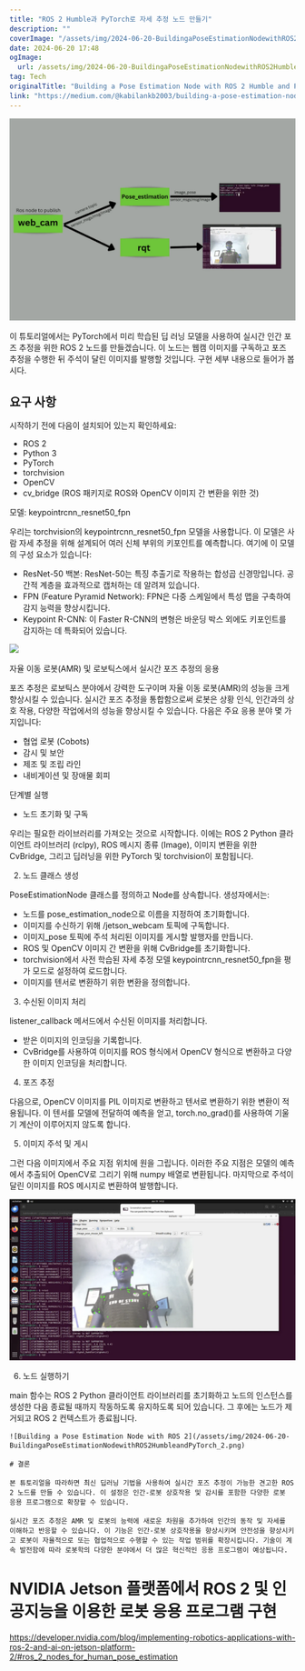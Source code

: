 ```yaml
---
title: "ROS 2 Humble과 PyTorch로 자세 추정 노드 만들기"
description: ""
coverImage: "/assets/img/2024-06-20-BuildingaPoseEstimationNodewithROS2HumbleandPyTorch_0.png"
date: 2024-06-20 17:48
ogImage: 
  url: /assets/img/2024-06-20-BuildingaPoseEstimationNodewithROS2HumbleandPyTorch_0.png
tag: Tech
originalTitle: "Building a Pose Estimation Node with ROS 2 Humble and PyTorch"
link: "https://medium.com/@kabilankb2003/building-a-pose-estimation-node-with-ros-2-hu-and-pytorch-0d6a4b71f620"
---
```



<img src="/assets/img/2024-06-20-BuildingaPoseEstimationNodewithROS2HumbleandPyTorch_0.png" />

이 튜토리얼에서는 PyTorch에서 미리 학습된 딥 러닝 모델을 사용하여 실시간 인간 포즈 추정을 위한 ROS 2 노드를 만들겠습니다. 이 노드는 웹캠 이미지를 구독하고 포즈 추정을 수행한 뒤 주석이 달린 이미지를 발행할 것입니다. 구현 세부 내용으로 들어가 봅시다.

## 요구 사항

시작하기 전에 다음이 설치되어 있는지 확인하세요:

<div class="content-ad"></div>

- ROS 2
- Python 3
- PyTorch
- torchvision
- OpenCV
- cv_bridge (ROS 패키지로 ROS와 OpenCV 이미지 간 변환을 위한 것)

모델: keypointrcnn_resnet50_fpn

우리는 torchvision의 keypointrcnn_resnet50_fpn 모델을 사용합니다. 이 모델은 사람 자세 추정을 위해 설계되어 여러 신체 부위의 키포인트를 예측합니다. 여기에 이 모델의 구성 요소가 있습니다:

- ResNet-50 백본: ResNet-50는 특징 추출기로 작용하는 합성곱 신경망입니다. 공간적 계층을 효과적으로 캡처하는 데 알려져 있습니다.
- FPN (Feature Pyramid Network): FPN은 다중 스케일에서 특성 맵을 구축하여 감지 능력을 향상시킵니다.
- Keypoint R-CNN: 이 Faster R-CNN의 변형은 바운딩 박스 외에도 키포인트를 감지하는 데 특화되어 있습니다.

<div class="content-ad"></div>

<img src="https://miro.medium.com/v2/resize:fit:1400/1*LbBdaJJRpnNGRLdKExdzdw.gif" />

자율 이동 로봇(AMR) 및 로보틱스에서 실시간 포즈 추정의 응용

포즈 추정은 로보틱스 분야에서 강력한 도구이며 자율 이동 로봇(AMR)의 성능을 크게 향상시킬 수 있습니다. 실시간 포즈 추정을 통합함으로써 로봇은 상황 인식, 인간과의 상호 작용, 다양한 작업에서의 성능을 향상시킬 수 있습니다. 다음은 주요 응용 분야 몇 가지입니다:

- 협업 로봇 (Cobots)
- 감시 및 보안
- 제조 및 조립 라인
- 내비게이션 및 장애물 회피

<div class="content-ad"></div>

단계별 실행

- 노드 초기화 및 구독

우리는 필요한 라이브러리를 가져오는 것으로 시작합니다. 이에는 ROS 2 Python 클라이언트 라이브러리 (rclpy), ROS 메시지 종류 (Image), 이미지 변환을 위한 CvBridge, 그리고 딥러닝을 위한 PyTorch 및 torchvision이 포함됩니다.

2. 노드 클래스 생성

<div class="content-ad"></div>

PoseEstimationNode 클래스를 정의하고 Node를 상속합니다. 생성자에서는:

- 노드를 pose_estimation_node으로 이름을 지정하여 초기화합니다.
- 이미지를 수신하기 위해 /jetson_webcam 토픽에 구독합니다.
- 이미지_pose 토픽에 주석 처리된 이미지를 게시할 발행자를 만듭니다.
- ROS 및 OpenCV 이미지 간 변환을 위해 CvBridge를 초기화합니다.
- torchvision에서 사전 학습된 자세 추정 모델 keypointrcnn_resnet50_fpn을 평가 모드로 설정하여 로드합니다.
- 이미지를 텐서로 변환하기 위한 변환을 정의합니다.

3. 수신된 이미지 처리

listener_callback 메서드에서 수신된 이미지를 처리합니다.

<div class="content-ad"></div>

- 받은 이미지의 인코딩을 기록합니다.
- CvBridge를 사용하여 이미지를 ROS 형식에서 OpenCV 형식으로 변환하고 다양한 이미지 인코딩을 처리합니다.

4. 포즈 추정

다음으로, OpenCV 이미지를 PIL 이미지로 변환하고 텐서로 변환하기 위한 변환이 적용됩니다. 이 텐서를 모델에 전달하여 예측을 얻고, torch.no_grad()를 사용하여 기울기 계산이 이루어지지 않도록 합니다.

5. 이미지 주석 및 게시

<div class="content-ad"></div>

그런 다음 이미지에서 주요 지점 위치에 원을 그립니다. 이러한 주요 지점은 모델의 예측에서 추출되어 OpenCV로 그리기 위해 numpy 배열로 변환됩니다. 마지막으로 주석이 달린 이미지를 ROS 메시지로 변환하여 발행합니다.

![이미지](/assets/img/2024-06-20-BuildingaPoseEstimationNodewithROS2HumbleandPyTorch_1.png)

6. 노드 실행하기

main 함수는 ROS 2 Python 클라이언트 라이브러리를 초기화하고 노드의 인스턴스를 생성한 다음 종료될 때까지 작동하도록 유지하도록 되어 있습니다. 그 후에는 노드가 제거되고 ROS 2 컨텍스트가 종료됩니다.

<div class="content-ad"></div>

```
![Building a Pose Estimation Node with ROS 2](/assets/img/2024-06-20-BuildingaPoseEstimationNodewithROS2HumbleandPyTorch_2.png)

# 결론

본 튜토리얼을 따라하면 최신 딥러닝 기법을 사용하여 실시간 포즈 추정이 가능한 견고한 ROS 2 노드를 만들 수 있습니다. 이 설정은 인간-로봇 상호작용 및 감시를 포함한 다양한 로봇 응용 프로그램으로 확장할 수 있습니다.

실시간 포즈 추정은 AMR 및 로봇의 능력에 새로운 차원을 추가하여 인간의 동작 및 자세를 이해하고 반응할 수 있습니다. 이 기능은 인간-로봇 상호작용을 향상시키며 안전성을 향상시키고 로봇이 자율적으로 또는 협업적으로 수행할 수 있는 작업 범위를 확장시킵니다. 기술이 계속 발전함에 따라 로봇학의 다양한 분야에서 더 많은 혁신적인 응용 프로그램이 예상됩니다.
```

<div class="content-ad"></div>

# NVIDIA Jetson 플랫폼에서 ROS 2 및 인공지능을 이용한 로봇 응용 프로그램 구현

https://developer.nvidia.com/blog/implementing-robotics-applications-with-ros-2-and-ai-on-jetson-platform-2/#ros_2_nodes_for_human_pose_estimation